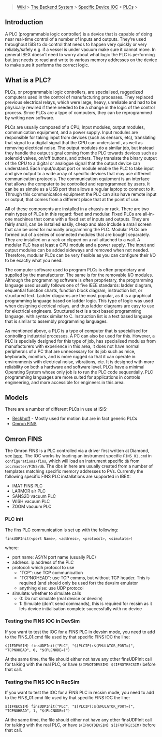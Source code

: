 > [Wiki](Home) > [The Backend System](The-Backend-System) > [Specific Device IOC](Specific-Device-IOC) > [PLCs](PLCs) >

## Introduction

A PLC (programmable logic controller) is a device that is capable of doing near real-time control of a number of inputs and outputs. They're used throughout ISIS to do control that needs to happen very quickly or very reliably/safely e.g. if a vessel is under vacuum make sure it cannot move. In general IBEX doesn't need to worry about what logic the PLC is performing but just needs to read and write to various memory addresses on the device to make sure it performs the correct logic.

## What is a PLC?

PLCs, or programmable logic controllers, are specialised, ruggedized computers used in the control of manufacturing processes. They replaced previous electrical relays, which were large, heavy, unreliable and had to be physically rewired if there needed to be a change in the logic of the control process. Since PLCs are a type of computers, they can be reprogrammed by writing new software.

PLCs are usually composed of a CPU, Input modules, output modules, communication equipment, and a power supply. Input modules are responsible for taking input from devices (such as sensors, etc), translating that signal to a digital signal that the CPU can understand , as well as removing electrical noise. The output modules do a similar job, but instead they handle the output signal coming from the PLC towards devices such as solenoid valves, on/off buttons, and others. They translate the binary output of the CPU to a digital or analogue signal that the output device can understand. Each input/output port or module enable the PLC to take input and give output to a wide array of specific devices that may use different communication protocols. The communication equipment is an interface that allows the computer to be controlled and reprogrammed by users. It can be as simple as a USB port that allows a regular laptop to connect to it. Through this communication equipment the PLC can also have remote input or output, that comes from a different place that at the point of use.

All of these components are installed in a chassis or rack. There are two main types of PLCs in this regard: fixed and modular. Fixed PLCs are all-in-one machines that come with a fixed set of inputs and outputs. They are fairly small, can be installed easily, cheap and also include a small screen that can be used for manually programming the PLC. Modular PLCs are formed out of a series of connected modules that are bought separately. They are installed on a rack or clipped on a rail attached to a wall. A modular PLC has at least a CPU module and a power supply. The input and output modules can be added sideways and removed when not needed. Therefore, modular PLCs can be very flexible as you can configure their I/O to be exactly what you need.

The computer software used to program PLCs is often proprietary and supplied by the manufacturer. The same is for the removable I/O modules. 
Although the programming software is often proprietary, the programming language used usually follows one of five IEEE standards: ladder diagram, sequential function charts, function block diagram, instruction list, or structured text. Ladder diagrams are the most popular, as it is a graphical programming language based on ladder logic. This type of logic was used when designing electrical relays, and thus ladder diagrams are easy to use for electrical engineers. Structured text is a text based programming language, with syntax similar to C. Instruction list is a text based language that is similar to assembly programming languages. 

As mentioned above, a PLC is a type of computer that is specialised for controlling industrial processes. A PC can also be used for this. However, a PLC is specially designed for this type of job, has specialised modules from manufacturers with experience in this area, it does not have normal peripherals of a PC that are unnecessary for its job such as mice, keyborads, monitors, and is more rugged so that it can operate in environments with electrical noise, vibrations, etc. It is designed with more reliability on both a hardware and software level. PLCs have a minimal Operating System whose only job is to run the PLC code sequentially. PLC programming languages are more suited for applications in controls engineering, and more accessible for engineers in this area.


## Models

There are a number of different PLCs in use at ISIS:

* [Beckhoff](Beckhoff) - Mostly used for motion but are in fact generic PLCs
* [Omron FINS](PLCs#omron-fins)

## Omron FINS

The Omron FINS is a PLC controlled via a driver first written at Diamond, see [here](https://github.com/ISISComputingGroup/EPICS-FINS). The IOC works by loading an instrument specific `FINS_01.cmd` in `configurations/fins`, which will load an instrument specific `db` from `ioc/master/FINS/db`. The dbs in here are usually created from a number of templates matching specific memory addresses to PVs. Currently the following specific FINS PLC installations are supported in IBEX:

* IMAT FINS PLC
* LARMOR air PLC
* SANS2D vacuum PLC
* WISH vacuum PLC
* ZOOM vacuum PLC

### PLC init

The fins PLC communication is set up with the following:

```
finsUDPInit(<port Name>, <address>, <protocol>, <simulate>)
```
where:

- port name: ASYN port name (usually PLC)
- address: ip address of the PLC
- protocol: which protocol to use
    - "TCP": use TCP communication
    - "TCPNOHEAD": use TCP comms, but without TCP header. This is required (and should only be used for) the devsim emulator 
    - anything else: use UDP protocol
- simulate: whether to simulate calls
    - 0: Do not simulate (real device or devsim)
    - 1: Simulate (don't send commands), this is required for recsim as it lets device initialisation complete successfully with no device

### Testing the FINS IOC in DevSim

If you want to test the IOC for a FINS PLC in devsim mode, you need to add to the FINS_01.cmd file used by that specific FINS IOC the line:
```
$(IFDEVSIM) finsUDPInit("PLC", "$(PLCIP):$(EMULATOR_PORT=)", "TCPNOHEAD", 0, "$(PLCNODE=)")
```  

At the same time, the file should either not have any other finsUDPInit call for talking with the real PLC, or have ```$(IFNOTDEVSIM) $(IFNOTRECSIM)``` before that call.

### Testing the FINS IOC in RecSim

If you want to test the IOC for a FINS PLC in recsim mode, you need to add to the FINS_01.cmd file used by that specific FINS IOC the line:
```
$(IFRECSIM) finsUDPInit("PLC", "$(PLCIP):$(EMULATOR_PORT=)", "TCPNOHEAD", 1, "$(PLCNODE=)")
```  

At the same time, the file should either not have any other finsUDPInit call for talking with the real PLC, or have ```$(IFNOTDEVSIM) $(IFNOTRECSIM)``` before that call.
